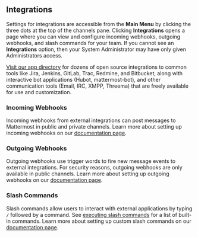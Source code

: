 ## Integrations

Settings for integrations are accessible from the **Main Menu** by clicking the three dots at the top of the channels pane. Clicking **Integrations** opens a page where you can view and configure incoming webhooks, outgoing webhooks, and slash commands for your team. If you cannot see an **Integrations** option, then your System Administrator may have only given Administrators access.

[Visit our app directory](https://about.mattermost.com/default-app-directory/) for dozens of open source integrations to common tools like Jira, Jenkins, GitLab, Trac, Redmine, and Bitbucket, along with interactive bot applications (Hubot, mattermost-bot), and other communication tools (Email, IRC, XMPP, Threema) that are freely available for use and customization.

### Incoming Webhooks

Incoming webhooks from external integrations can post messages to Mattermost in public and private channels. Learn more about setting up incoming webhooks on our [documentation page](https://docs.mattermost.com/developer/webhooks-incoming.html).

### Outgoing Webhooks

Outgoing webhooks use trigger words to fire new message events to external integrations. For security reasons, outgoing webhooks are only available in public channels. Learn more about setting up outgoing webhooks on our [documentation page](https://docs.mattermost.com/developer/webhooks-outgoing.html).

### Slash Commands

Slash commands allow users to interact with external applications by typing `/` followed by a command. See [executing slash commands](https://docs.mattermost.com/help/messaging/executing-commands.html) for a list of built-in commands. Learn more about setting up custom slash commands on our [documentation page](https://docs.mattermost.com/developer/slash-commands.html).
